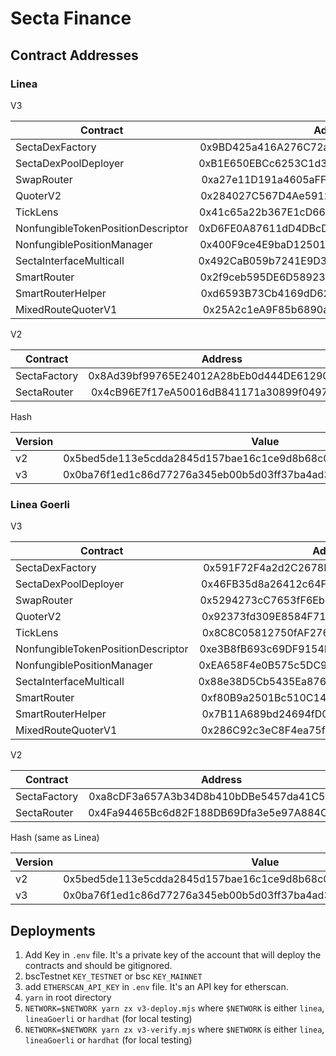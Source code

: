 # Secta Finance

## Contract Addresses

### Linea

V3

| Contract   |      Address      |
|----------|:-------------:|
| SectaDexFactory |  0x9BD425a416A276C72a13c13bBd8145272680Cf07 |
| SectaDexPoolDeployer |    0xB1E650EBCc6253C1d3e18370513479A007460081   |
| SwapRouter | 0xa27e11D191a4605aFF5D4B4D406574051af65204 |
| QuoterV2 |    0x284027C567D4Ae5912f0E3147803c4260453BFFE   |
| TickLens |    0x41c65a22b367E1cD6662C6E74C003D59E91069eB   |
| NonfungibleTokenPositionDescriptor |    0xD6FE0A87611dD4DBcD57ec15217D97c0408629B6   |
| NonfungiblePositionManager |    0x400F9ce4E9baD12501De831970C13e4aE99AC442   |
| SectaInterfaceMulticall |    0x492CaB059b7241E9D361688792eEcD777C82C918   |
| SmartRouter |    0x2f9ceb595DE6D58923017dA5333610437898B812   |
| SmartRouterHelper |    0xd6593B73Cb4169dD622B6EC4Da4B1f04b20fA52A   |
| MixedRouteQuoterV1 |    0x25A2c1eA9F85b6890af07b1a713EFd9271E4633A   |

V2

| Contract   |      Address      |
|----------|:-------------:|
| SectaFactory |  0x8Ad39bf99765E24012A28bEb0d444DE612903C43 |
| SectaRouter |    0x4cB96E7f17eA50016dB841171a30899f0497c5dB   |


Hash

| Version   |      Value      |
|----------|:-------------:|
| v2 |  0x5bed5de113e5cdda2845d157bae16c1ce9d8b68c025fe18acf567945ea631cee |
| v3 |    0x0ba76f1ed1c86d77276a345eb00b5d03ff37ba4ad394b97c92daeca1a223062b   |


### Linea Goerli

V3

| Contract   |      Address      |
|----------|:-------------:|
| SectaDexFactory |  0x591F72F4a2d2C2678B709a38E7ff0a1c86099a8d |
| SectaDexPoolDeployer |    0x46FB35d8a26412c64Fb972D838fCBd4ec48EE7b1   |
| SwapRouter | 0x5294273cC7653fF6EbE922CE187957EF98A5E78d |
| QuoterV2 |    0x92373fd309E8584F7153F82c9ECa705FcDD8ccAa   |
| TickLens |    0x8C8C05812750fAF276F38fE60894f11452e1937c   |
| NonfungibleTokenPositionDescriptor |    0xe3B8fB693c69DF9154FD508EbF1D8e5D11BAAFE6   |
| NonfungiblePositionManager |    0xEA658F4e0B575c5DC9420dE44baB842374FDa258   |
| SectaInterfaceMulticall |    0x88e38D5Cb5435Ea8761E08c52D32aDB52e468B27   |
| SmartRouter |    0xf80B9a2501Bc510C14BEb72eC67cAc4dFBd383e3   |
| SmartRouterHelper |    0x7B11A689bd24694fD0acce53f136664070b4E4aA   |
| MixedRouteQuoterV1 |    0x286C92c3eC8F4ea75f5F0771792D7863499feE7C   |

V2

| Contract   |      Address      |
|----------|:-------------:|
| SectaFactory |  0xa8cDF3a657A3b34D8b410bDBe5457da41C5fd995 |
| SectaRouter |    0x4Fa94465Bc6d82F188DB69Dfa3e5e97A884CCbD8   |


Hash (same as Linea)

| Version   |      Value      |
|----------|:-------------:|
| v2 |  0x5bed5de113e5cdda2845d157bae16c1ce9d8b68c025fe18acf567945ea631cee |
| v3 |    0x0ba76f1ed1c86d77276a345eb00b5d03ff37ba4ad394b97c92daeca1a223062b   |


## Deployments

1. Add Key in `.env` file. It's a private key of the account that will deploy the contracts and should be gitignored.
2. bscTestnet `KEY_TESTNET` or bsc `KEY_MAINNET`
3. add `ETHERSCAN_API_KEY` in `.env` file. It's an API key for etherscan.
4. `yarn` in root directory
5. `NETWORK=$NETWORK yarn zx v3-deploy.mjs` where `$NETWORK` is either `linea`, `lineaGoerli` or `hardhat` (for local testing)
6. `NETWORK=$NETWORK yarn zx v3-verify.mjs` where `$NETWORK` is either `linea`, `lineaGoerli` or `hardhat` (for local testing)
